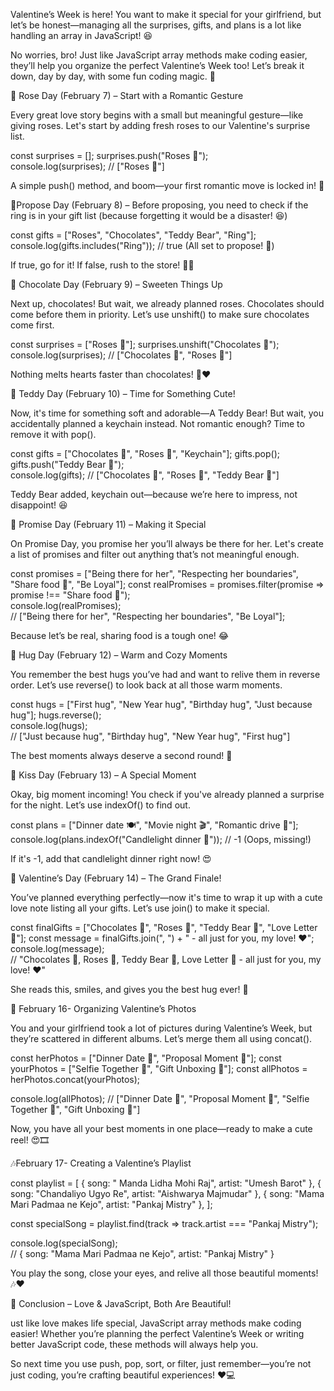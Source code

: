 Valentine’s Week is here! You want to make it special for your girlfriend, but let’s be honest—managing all the surprises, gifts, and plans is a lot like handling an array in JavaScript! 😆

No worries, bro! Just like JavaScript array methods make coding easier, they’ll help you organize the perfect Valentine’s Week too! Let’s break it down, day by day, with some fun coding magic. 💖

🌹 Rose Day (February 7) – Start with a Romantic Gesture

Every great love story begins with a small but meaningful gesture—like giving roses. Let's start by adding fresh roses to our Valentine's surprise list.

const surprises = [];
surprises.push("Roses 🌹");  
console.log(surprises); // ["Roses 🌹"]

A simple push() method, and boom—your first romantic move is locked in! 🚀

💍Propose Day  (February 8) –  Before proposing, you need to check if the ring is in your gift list (because forgetting it would be a disaster! 😆)

const gifts = ["Roses", "Chocolates", "Teddy Bear", "Ring"];
console.log(gifts.includes("Ring")); // true (All set to propose! 💍)

If true, go for it! If false, rush to the store! 🏃‍♂️ 

🍫 Chocolate Day (February 9) – Sweeten Things Up

Next up, chocolates! But wait, we already planned roses. Chocolates should come before them in priority. Let’s use unshift() to make sure chocolates come first.

const surprises = ["Roses 🌹"];
surprises.unshift("Chocolates 🍫");  
console.log(surprises); // ["Chocolates 🍫", "Roses 🌹"]

Nothing melts hearts faster than chocolates! 🍫❤️

🧸 Teddy Day (February 10) – Time for Something Cute!

Now, it's time for something soft and adorable—A Teddy Bear! But wait, you accidentally planned a keychain instead. Not romantic enough? Time to remove it with pop().

const gifts = ["Chocolates 🍫", "Roses 🌹", "Keychain"];
gifts.pop();  
gifts.push("Teddy Bear 🧸");  
console.log(gifts); // ["Chocolates 🍫", "Roses 🌹", "Teddy Bear 🧸"]

Teddy Bear added, keychain out—because we’re here to impress, not disappoint! 😆

💌 Promise Day (February 11) – Making it Special

On Promise Day, you promise her you’ll always be there for her. Let's create a list of promises and filter out anything that’s not meaningful enough.

const promises = ["Being there for her", "Respecting her boundaries", "Share food 🍕", "Be Loyal"];
const realPromises = promises.filter(promise => promise !== "Share food 🍕");  
console.log(realPromises);  
// ["Being there for her", "Respecting her boundaries", "Be Loyal"];

Because let’s be real, sharing food is a tough one! 😂

💑 Hug Day (February 12) – Warm and Cozy Moments

You remember the best hugs you’ve had and want to relive them in reverse order. Let’s use reverse() to look back at all those warm moments.

const hugs = ["First hug", "New Year hug", "Birthday hug", "Just because hug"];
hugs.reverse();  
console.log(hugs);  
// ["Just because hug", "Birthday hug", "New Year hug", "First hug"]

The best moments always deserve a second round! 🥰

💋 Kiss Day (February 13) – A Special Moment

Okay, big moment incoming! You check if you've already planned a surprise for the night. Let’s use indexOf() to find out.

const plans = ["Dinner date 🍽️", "Movie night 🎬", "Romantic drive 🚗"];
console.log(plans.indexOf("Candlelight dinner 🌟")); // -1 (Oops, missing!)

If it's -1, add that candlelight dinner right now! 😍

💖 Valentine’s Day (February 14) – The Grand Finale!

You’ve planned everything perfectly—now it's time to wrap it up with a cute love note listing all your gifts. Let’s use join() to make it special.

const finalGifts = ["Chocolates 🍫", "Roses 🌹", "Teddy Bear 🧸", "Love Letter 💌"];
const message = finalGifts.join(", ") + " - all just for you, my love! ❤️";  
console.log(message);  
// "Chocolates 🍫, Roses 🌹, Teddy Bear 🧸, Love Letter 💌 - all just for you, my love! ❤️"

She reads this, smiles, and gives you the best hug ever! 🥰

📸 February 16- Organizing Valentine’s Photos 

You and your girlfriend took a lot of pictures during Valentine’s Week, but they’re scattered in different albums. Let’s merge them all using concat().

const herPhotos = ["Dinner Date 📸", "Proposal Moment 💍"];
const yourPhotos = ["Selfie Together 🤳", "Gift Unboxing 🎁"];
const allPhotos = herPhotos.concat(yourPhotos);

console.log(allPhotos);
// ["Dinner Date 📸", "Proposal Moment 💍", "Selfie Together 🤳", "Gift Unboxing 🎁"]

Now, you have all your best moments in one place—ready to make a cute reel! 😍🎞️

🎶February 17- Creating a Valentine’s Playlist 

const playlist = [
    { song: " Manda Lidha Mohi Raj", artist: "Umesh Barot" },
    { song: "Chandaliyo Ugyo Re", artist: "Aishwarya Majmudar" },
    { song: "Mama Mari Padmaa ne Kejo", artist: "Pankaj Mistry" },
];

const specialSong = playlist.find(track => track.artist === "Pankaj Mistry");

console.log(specialSong);  
// { song: "Mama Mari Padmaa ne Kejo", artist: "Pankaj Mistry" }

You play the song, close your eyes, and relive all those beautiful moments! 🎶❤️

🎉 Conclusion – Love & JavaScript, Both Are Beautiful!

ust like love makes life special, JavaScript array methods make coding easier! Whether you’re planning the perfect Valentine’s Week or writing better JavaScript code, these methods will always help you.

So next time you use push, pop, sort, or filter, just remember—you’re not just coding, you’re crafting beautiful experiences! ❤️💻